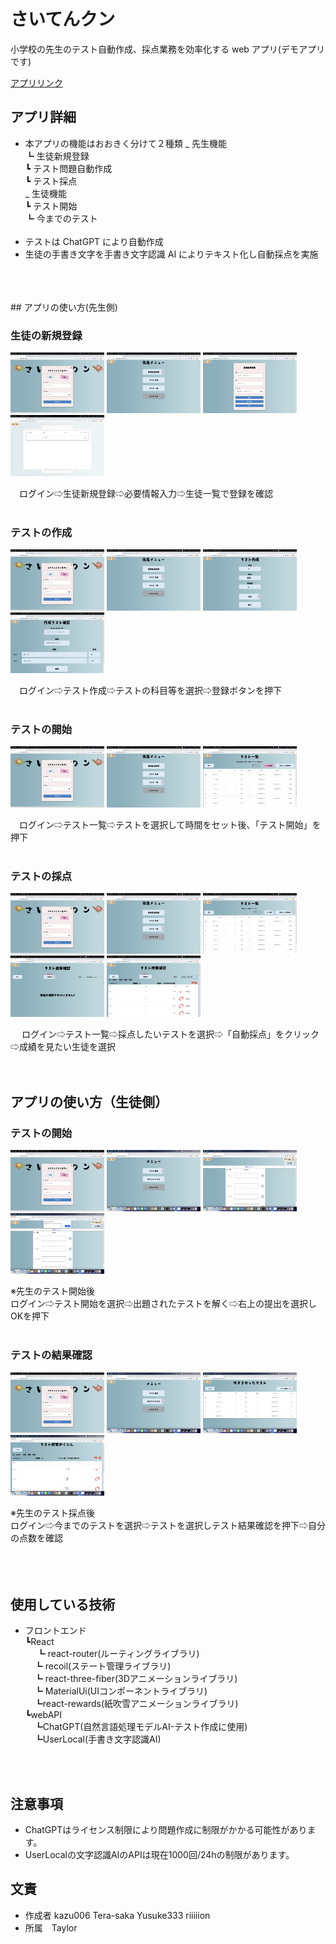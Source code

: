 # さいてんクン

小学校の先生のテスト自動作成、採点業務を効率化する web アプリ(デモアプリです)

[アプリリンク](https://saiten-kun.net)

## アプリ詳細

- 本アプリの機能はおおきく分けて２種類
  _ 先生機能<br>
  ┗ 生徒新規登録<br>
  ┗ テスト問題自動作成<br>
  ┗ テスト採点<br>
  _ 生徒機能<br>
  ┗ テスト開始<br>
  ┗ 今までのテスト<br>
  <br>
- テストは ChatGPT により自動作成
- 生徒の手書き文字を手書き文字認識 AI によりテキスト化し自動採点を実施
<br>
<br>
<br>
## アプリの使い方(先生側)

### 生徒の新規登録
  <p>
<img src="./README_img/01.png" alt="altテキスト" width="150"/>
<img src="./README_img/02.png" alt="altテキスト" width="150"/>
<img src="./README_img/03.png" alt="altテキスト" width="150"/>
<img src="./README_img/04.png" alt="altテキスト" width="150"/>
  </p>
  　ログイン⇨生徒新規登録⇨必要情報入力⇨生徒一覧で登録を確認

<br>
<br>

### テストの作成
  <p>
<img src="./README_img/01.png" alt="altテキスト" width="150"/>
<img src="./README_img/05.png" alt="altテキスト" width="150"/>
<img src="./README_img/06.png" alt="altテキスト" width="150"/>
<img src="./README_img/07.png" alt="altテキスト" width="150"/>
  </p>
  　ログイン⇨テスト作成⇨テストの科目等を選択⇨登録ボタンを押下


<br>
<br>

### テストの開始
  <p>
<img src="./README_img/01.png" alt="altテキスト" width="150"/>
<img src="./README_img/08.png" alt="altテキスト" width="150"/>
<img src="./README_img/09.png" alt="altテキスト" width="150"/>
  </p>
  　ログイン⇨テスト一覧⇨テストを選択して時間をセット後、「テスト開始」を押下


<br>
<br>

### テストの採点
  <p>
<img src="./README_img/01.png" alt="altテキスト" width="150"/>
<img src="./README_img/08.png" alt="altテキスト" width="150"/>
<img src="./README_img/10.png" alt="altテキスト" width="150"/>
<img src="./README_img/11.png" alt="altテキスト" width="150"/>
<img src="./README_img/12.png" alt="altテキスト" width="150"/>

  </p>
  　
  ログイン⇨テスト一覧⇨採点したいテストを選択⇨「自動採点」をクリック⇨成績を見たい生徒を選択


<br>
<br>
<br>

## アプリの使い方（生徒側）

### テストの開始
  <p>
<img src="./README_img/01.png" alt="altテキスト" width="150"/>
<img src="./README_img/13.png" alt="altテキスト" width="150"/>
<img src="./README_img/14.png" alt="altテキスト" width="150"/>
<img src="./README_img/15.png" alt="altテキスト" width="150"/>
  </p>
  ※先生のテスト開始後<br>
  ログイン⇨テスト開始を選択⇨出題されたテストを解く⇨右上の提出を選択しOKを押下
<br>
<br>

### テストの結果確認
  <p>
<img src="./README_img/01.png" alt="altテキスト" width="150"/>
<img src="./README_img/16.png" alt="altテキスト" width="150"/>
<img src="./README_img/17.png" alt="altテキスト" width="150"/>
<img src="./README_img/18.png" alt="altテキスト" width="150"/>
  </p>
  ※先生のテスト採点後<br>
  ログイン⇨今までのテストを選択⇨テストを選択しテスト結果確認を押下⇨自分の点数を確認
<br>
<br>
<br>
<br>



## 使用している技術
* フロントエンド<br>
  ┗React<br>
   　 ┗ react-router(ルーティングライブラリ)<br>
    　┗ recoil(ステート管理ライブラリ)<br>
    　┗ react-three-fiber(3Dアニメーションライブラリ)<br>
    　┗ MaterialUi(UIコンポーネントライブラリ)<br>
    　┗react-rewards(紙吹雪アニメーションライブラリ)<br>
  ┗webAPI<br>
    　┗ChatGPT(自然言語処理モデルAI-テスト作成に使用)<br>
    　┗UserLocal(手書き文字認識AI)<br>
<br>
<br>

## 注意事項
* ChatGPTはライセンス制限により問題作成に制限がかかる可能性があります。<br>
* UserLocalの文字認識AIのAPIは現在1000回/24hの制限があります。<br>


## 文責

* 作成者 kazu006 Tera-saka Yusuke333 riiiiion
* 所属　Taylor

